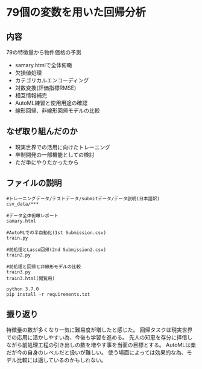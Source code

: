 # 79個の変数を用いた回帰分析
## 内容
79の特徴量から物件価格の予測
- samary.htmlで全体俯瞰
- 欠損値処理
- カテゴリカルエンコーディング
- 対数変換(評価指標RMSE)
- 相互情報補完
- AutoML練習と使用用途の確認
- 線形回帰、非線形回帰モデルの比較
## なぜ取り組んだのか
- 現実世界での活用に向けたトレーニング
- 卒制開発の一部機能としての検討
- ただ単にやりたかったから
## ファイルの説明
```
#トレーニングデータ/テストデータ/submitデータ/データ説明(日本語訳)
csv_data/***
```
```
#データ全体俯瞰レポート
samary.html
```
```
#AutoMLでの半自動化(1st Submission.csv)
train.py
```
```
#前処理とLasso回帰(2nd Submission2.csv)
train2.py
```
```
#前処理と回帰と非線形モデルの比較
train3.py
train3.html(閲覧用)
```
```
python 3.7.0
pip install -r requirements.txt
```

## 振り返り
特徴量の数が多くなり一気に難易度が増したと感じた。
回帰タスクは現実世界での応用に活かしやすい為、今後も学習を進める。
先人の知恵を存分に拝借しながら前処理工程の引き出しの数を増やす事を当面の目標とする。
AutoMLは楽だが今の自身のレベルだと扱いが難しい。
使う場面によっては効果的な為、モデル比較には適しているのかもしれない。
